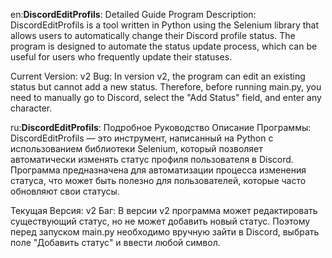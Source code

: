 en:**DiscordEditProfils**: Detailed Guide
Program Description:
DiscordEditProfils is a tool written in Python using the Selenium library that allows users to automatically change their Discord profile status. The program is designed to automate the status update process, which can be useful for users who frequently update their statuses.

Current Version: v2
Bug:
In version v2, the program can edit an existing status but cannot add a new status. Therefore, before running main.py, you need to manually go to Discord, select the "Add Status" field, and enter any character.

ru:**DiscordEditProfils**: Подробное Руководство
Описание Программы:
DiscordEditProfils — это инструмент, написанный на Python с использованием библиотеки Selenium, который позволяет автоматически изменять статус профиля пользователя в Discord. Программа предназначена для автоматизации процесса изменения статуса, что может быть полезно для пользователей, которые часто обновляют свои статусы.

Текущая Версия: v2
Баг:
В версии v2 программа может редактировать существующий статус, но не может добавить новый статус. Поэтому перед запуском main.py необходимо вручную зайти в Discord, выбрать поле "Добавить статус" и ввести любой символ.
